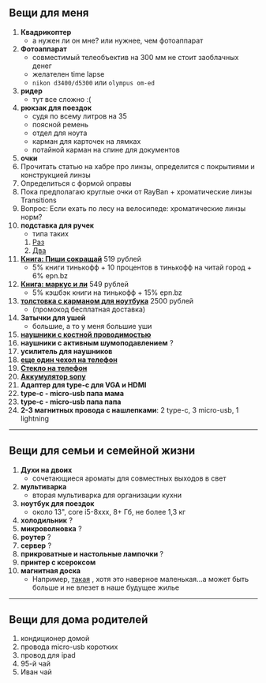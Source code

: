 ## Вещи для меня

1. **Квадрикоптер**
   - а нужен ли он мне? или нужнее, чем фотоаппарат
1. **Фотоаппарат**
    - совместимый телеобъектив на 300 мм не стоит заоблачных денег
    - желателен time lapse
    - `nikon d3400/d5300` или `olympus om-ed`
1. **ридер**
    - тут все сложно :(
1. **рюкзак для поездок**
    - судя по всему литров на 35
    - поясной ремень
    - отдел для ноута
    - карман для карточек на лямках
    - потайной карман на спине для документов
1. **очки**
  1. Прочитать статью на хабре про линзы, определится с покрытиями и конструкцией линзы
  2. Определиться с формой оправы
  3. Пока предполагаю круглые очки от RayBan + хроматические линзы Transitions
  4. Вопрос: Если ехать по лесу на велосипеде: хроматические линзы норм?
1. **подставка для ручек**
    - типа таких   
   1. [Раз](https://www.ikea.com/ru/ru/catalog/products/10398226/)
   1. [Два](https://www.ikea.com/ru/ru/catalog/products/90374448/)
1. **[Книга: Пиши сокращай](https://www.chitai-gorod.ru/catalog/book/938984/?watch_fromlist=search_result)** 519 рублей
   * 5% книги тинькофф + 10 процентов в тинькофф на читай город + 6% epn.bz
1. **[Книга: маркус и ли](https://www.ozon.ru/context/detail/id/7149898/)** 549 рублей    
    * 5% кэшбэк книги на тинькофф + 15% epn.bz
1. **[толстовка с карманом для ноутбука](https://beru.ru/product/100340760972?ncrnd=6460)** 2500 рублей
    - (промокод бесплатная доставка)
1. **Затычки для ушей**
    - большие, а то у меня большие уши
1. **[наушники с костной проводимостью](https://app.market.yandex.ru/product/1718846416?hid=90555)**        
1. **наушники с активным шумоподавлением** ?
1. **усилитель для наушников**
1. **[еще один чехол на телефон](https://www.aliexpress.com/item/-/32844056647.html?spm=a2g0s.8937460.0.0.3db72e0eMwZZ4C)**
1. **[Стекло на телефон](https://www.aliexpress.com/item/CHYI-3D-Curved-For-Huawei-Honor-9-Screen-Protector-L09-AL00-AL10-TL10-Film-Full-Screen/32819817481.html?spm=a2g0s.8937460.0.0.3db72e0eMwZZ4C)**
1. **[Аккумулятор sony](https://www.ebay.com/itm/Original-Battery-for-Sony-Z5-Compact-Z5C-Z5-mini-E5823-NEW-LIS1594ERPC-Tools/163065489006?hash=item25f775e66e%3Ag%3AbroAAOSwpbNZ5GAy&_sacat=0&_nkw=sony+z5+compact+battery&_from=R40&rt=nc&_trksid=p2050601.m570.l1311.R7.TR12.TRC2.A0.H2.Xаккумулятор+sony+z5+compact.TRS0)**
1. **Адаптер для type-c для VGA и HDMI**
1. **type-c - micro-usb папа мама**
1. **type-c - micro-usb папа папа**
1. **2-3 магнитных провода с нашлепками**: 2 type-c, 3 micro-usb, 1 lightning
* * *
## Вещи для семьи и семейной жизни

1. **Духи на двоих**
    - сочетающиеся ароматы для совместных выходов в свет
1. **мультиварка**
    - вторая мультиварка для организации кухни
1. **ноутбук для поездок**
    - около 13", core i5-8xxx, 8+ Гб, не более 1,3 кг
1. **холодильник** ?
1. **микроволновка** ?
1. **роутер** ?
1. **сервер** ?
1. **прикроватные и настольные лампочки** ?
1. **принтер с ксероксом**
1. **магнитная доска**
    - Например, [такая](https://www.ikea.com/ru/ru/catalog/products/00389067/) , хотя это наверное маленькая...а может быть больше и не влезет в наше будущее жилье
* * *
## Вещи для дома родителей
1. кондиционер домой
1. провода micro-usb коротких
1. провод для ipad
1. 95-й чай
1. Иван чай
